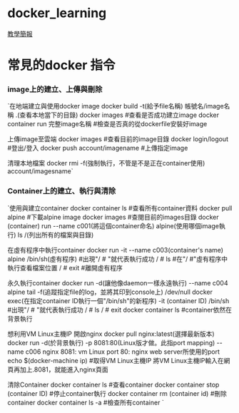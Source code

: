 # docker_learning
[教學簡報](https://www.canva.com/design/DAFDEWeuvlg/g-t9sqDc-06a6h5def2UVg/edit?utm_content=DAFDEWeuvlg&utm_campaign=designshare&utm_medium=link2&utm_source=sharebutton)


# 常見的docker 指令
### image上的建立、上傳與刪除
`在地端建立與使用docker image
docker build -t(給予file名稱) 帳號名/image名稱 .(查看本地當下的目錄)
docker images #查看是否成功建立image
docker container run 完整image名稱 #檢查是否真的從dockerfile安裝好image

上傳image至雲端
docker images #查看目前的image目錄
docker login/logout #登出/登入
docker push account/imagename #上傳指定image

清理本地檔案
docker rmi -f(強制執行，不管是不是正在container使用) account/imagesname`

### Container上的建立、執行與清除
`使用與建立container
docker container ls #查看所有container資料
docker pull alpine #下載alpine image
docker images #查閱目前的images目錄
docker (container) run --name c001(將這個container命名) alpine(使用哪個image執行) ls /(列出所有的檔案與目錄)

在虛有程序中執行container
docker run -it --name c003(container's name) alpine /bin/sh(虛有程序) #出現"/ # "就代表執行成功
/ # ls #在"/ #"虛有程序中執行查看檔案位置
/ # exit #離開虛有程序

永久執行container
docker run -d(讓他像daemon一樣永遠執行) --name c004 alpine tail -f(追蹤指定file的log，並將其印到console上) /dev/null
docker exec(在指定container ID執行一個"/bin/sh"的新程序) -it (container ID) /bin/sh #出現"/ # "就代表執行成功
/ # ls
/ # exit
docker container ls #container依然在背景執行

想利用VM Linux主機IP 開啟nginx
docker pull nginx:latest(選擇最新版本)
docker run -d(於背景執行) -p 8081:80(Linux版才做。此指port mapping) --name c006 nginx
8081: vm Linux port
80:  nginx web server所使用的port
echo $(docker-machine ip) #取得VM Linux主機IP
將VM Linux主機IP輸入在網頁再加上.8081，就能進入nginx頁面

清除Container
docker container ls #查看container
docker container stop (container ID) #停止container執行
docker container rm (container id) #刪除container
docker container ls -a #檢查所有container `
